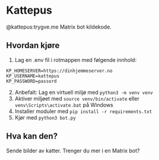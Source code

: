 # Kattepus
@kattepus:trygve.me Matrix bot kildekode.

## Hvordan kjøre
1. Lag en .env fil i rotmappen med følgende innhold:
```
KP_HOMESERVER=https://dinhjemmeserver.no
KP_USERNAME=kattepus
KP_PASSWORD=passord
```
2. Anbefalt: Lag en virtuell miljø med `python3 -m venv venv`
3. Aktiver miljøet med `source venv/bin/activate` eller `venv\Scripts\activate.bat` på Windows
4. Installer moduler med `pip install -r requirements.txt`
5. Kjør med `python3 bot.py`

## Hva kan den?
Sende bilder av katter. Trenger du mer i en Matrix bot?